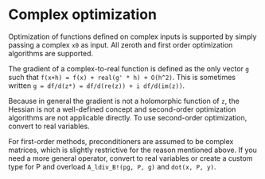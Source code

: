 # Complex optimization
Optimization of functions defined on complex inputs is supported by simply passing a complex `x0` as input. All zeroth and first order optimization algorithms are supported.

The gradient of a complex-to-real function is defined as the only vector `g` such that `f(x+h) = f(x) + real(g' * h) + O(h^2)`. This is sometimes written `g = df/d(z*) = df/d(re(z)) + i df/d(im(z))`.

Because in general the gradient is not a holomorphic function of `z`, the Hessian is not a well-defined concept and second-order optimization algorithms are not applicable directly. To use second-order optimization, convert to real variables. 

For first-order methods, preconditioners are assumed to be complex matrices, which is slightly restrictive for the reason mentioned above. If you need a more general operator, convert to real variables or create a custom type for P and overload `A_ldiv_B!(pg, P, g)` and `dot(x, P, y)`.
